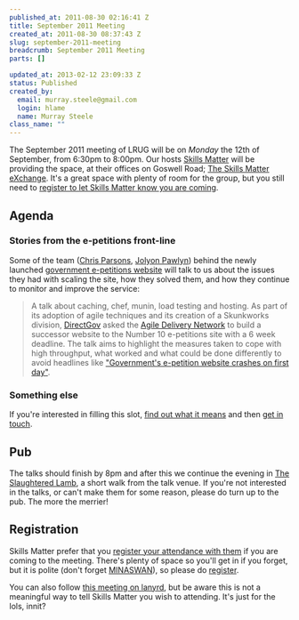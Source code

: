 ```yaml
--- 
published_at: 2011-08-30 02:16:41 Z
title: September 2011 Meeting
created_at: 2011-08-30 08:37:43 Z
slug: september-2011-meeting
breadcrumb: September 2011 Meeting
parts: []

updated_at: 2013-02-12 23:09:33 Z
status: Published
created_by: 
  email: murray.steele@gmail.com
  login: hlame
  name: Murray Steele
class_name: ""
---
```


The September 2011 meeting of LRUG will be on *Monday* the 12th of September, from 6:30pm to 8:00pm.  Our hosts [Skills Matter](http://skillsmatter.com/) will be providing the space, at their offices on Goswell Road; [The Skills Matter eXchange](http://skillsmatter.com/location-details/design-architecture/484/96).  It's a great space with plenty of room for the group, but you still need to <a href="#sep11registration">register to let Skills Matter know you are coming</a>.

Agenda
------

### Stories from the e-petitions front-line

Some of the team ([Chris Parsons](http://chrismdp.github.com/), [Jolyon Pawlyn](http://www.unboxedconsulting.com/people/jolyon-pawlyn)) behind the newly launched [government e-petitions website](http://epetitions.direct.gov.uk/) will talk to us about the issues they had with scaling the site, how they solved them, and how they continue to monitor and improve the service:

> A talk about caching, chef, munin, load testing and hosting. As part of its adoption of agile
> techniques and its creation of a Skunkworks division, [DirectGov](http://direct.gov.uk) asked the [Agile Delivery Network](http://www.agiledelivery.net/)
> to build a successor website to the Number 10 e-petitions site with a 6 week deadline. The talk
> aims to highlight the measures taken to cope with high throughput, what worked and what could be
> done differently to avoid headlines like ["Government's e-petition website crashes on first day"](http://www.guardian.co.uk/politics/2011/aug/04/government-e-petition-website-crashes).

### Something else

If you're interested in filling this slot, [find out what it means](/speaking) and then [get in touch](http://lists.lrug.org/listinfo.cgi/chat-lrug.org).

Pub
---

The talks should finish by 8pm and after this we continue the evening in [The Slaughtered Lamb](http://www.theslaughteredlambpub.com/), a short walk from the talk venue.  If you're not interested in the talks, or can't make them for some reason, please do turn up to the pub.  The more the merrier!

<a name="sep11registration"></a>
Registration
------------

Skills Matter prefer that you [register your attendance with them](http://skillsmatter.com/event/ajax-ria/ruby-september) if you are coming to the meeting.  There's plenty of space so you'll get in if you forget, but it is polite (don't forget [MINASWAN](http://oreilly.com/ruby/excerpts/ruby-learning-rails/ruby-glossary.html#I_indexterm_d1e32036)), so please do [register](http://skillsmatter.com/event/ajax-ria/ruby-september).

You can also follow [this meeting on lanyrd](http://lanyrd.com/2011/lrug-september/), but be aware this is not a meaningful way to tell Skills Matter you wish to attending.  It's just for the lols, innit?

